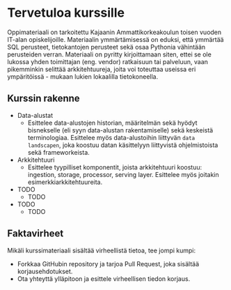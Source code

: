 # Tervetuloa kurssille

Oppimateriaali on tarkoitettu Kajaanin Ammattikorkeakoulun toisen vuoden IT-alan opiskelijoille. Materiaalin ymmärtämisessä on eduksi, että ymmärtää SQL perusteet, tietokantojen perusteet sekä osaa Pythonia vähintään perusteiden verran. Materiaali on pyritty kirjoittamaan siten, ettei se ole lukossa yhden toimittajan (eng. vendor) ratkaisuun tai palveluun, vaan pikemminkin selittää arkkitehtuureja, joita voi toteuttaa useissa eri ympäritöissä - mukaan lukien lokaalilla tietokoneella.

## Kurssin rakenne

* Data-alustat
    * Esittelee data-alustojen historian, määritelmän sekä hyödyt bisnekselle (eli syyn data-alustan rakentamiselle) sekä keskeistä terminologiaa. Esittelee myös data-alustoihin liittyvän `data landscapen`, joka koostuu datan käsittelyyn liittyvistä ohjelmistoista sekä frameworkeista.
* Arkkitehtuuri
    * Esittelee tyypilliset komponentit, joista arkkitehtuuri koostuu: ingestion, storage, processor, serving layer. Esittelee myös joitakin esimerkkiarkkitehtuureita.
* TODO
    * TODO
* TODO
    * TODO


## Faktavirheet

Mikäli kurssimateriaali sisältää virheellistä tietoa, tee jompi kumpi:

* Forkkaa GitHubin repository ja tarjoa Pull Request, joka sisältää korjausehdotukset.
* Ota yhteyttä ylläpitoon ja esittele virheellisen tiedon korjaus.